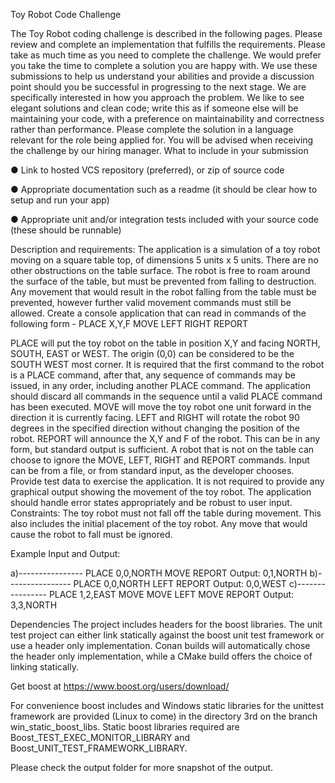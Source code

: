 Toy Robot Code Challenge

The Toy Robot coding challenge is described in the following pages. Please review and complete an implementation that
fulfills the requirements. Please take as much time as you need to complete the challenge. We would prefer you take the
time to complete a solution you are happy with.
We use these submissions to help us understand your abilities and provide a discussion point should you be successful
in progressing to the next stage. We are specifically interested in how you approach the problem. We like to see elegant
solutions and clean code; write this as if someone else will be maintaining your code, with a preference on
maintainability and correctness rather than performance.
Please complete the solution in a language relevant for the role being applied for. You will be advised when receiving the
challenge by our hiring manager.
What to include in your submission


● Link to hosted VCS repository (preferred), or zip of source code

● Appropriate documentation such as a readme (it should be clear how to setup and run your app)

● Appropriate unit and/or integration tests included with your source code (these should be runnable)

Description and requirements:
The application is a simulation of a toy robot moving on a square table top, of dimensions 5 units x 5 units. There are no
other obstructions on the table surface. The robot is free to roam around the surface of the table, but must be prevented
from falling to destruction. Any movement that would result in the robot falling from the table must be prevented,
however further valid movement commands must still be allowed.
Create a console application that can read in commands of the following form -
PLACE X,Y,F
MOVE
LEFT
RIGHT
REPORT

PLACE will put the toy robot on the table in position X,Y and facing NORTH, SOUTH, EAST or WEST. The origin (0,0)
can be considered to be the SOUTH WEST most corner. It is required that the first command to the robot is a PLACE
command, after that, any sequence of commands may be issued, in any order, including another PLACE command. The
application should discard all commands in the sequence until a valid PLACE command has been executed. MOVE will
move the toy robot one unit forward in the direction it is currently facing.
LEFT and RIGHT will rotate the robot 90 degrees in the specified direction without changing the position of the
robot. REPORT will announce the X,Y and F of the robot. This can be in any form, but standard output is sufficient.
A robot that is not on the table can choose to ignore the MOVE, LEFT, RIGHT and REPORT commands. Input can
be from a file, or from standard input, as the developer chooses.
Provide test data to exercise the application.
It is not required to provide any graphical output showing the movement of the toy robot.
The application should handle error states appropriately and be robust to user input.
Constraints:
The toy robot must not fall off the table during movement. This also includes the initial placement of the toy robot. Any
move that would cause the robot to fall must be ignored.

Example Input and Output:

a)----------------
PLACE 0,0,NORTH
MOVE
REPORT
Output: 0,1,NORTH
b)----------------
PLACE 0,0,NORTH
LEFT
REPORT
Output: 0,0,WEST
c)----------------
PLACE 1,2,EAST
MOVE
MOVE
LEFT
MOVE
REPORT
Output: 3,3,NORTH




Dependencies
The project includes headers for the boost libraries. The unit test project can either link statically against the boost unit test framework or use a header only implementation. Conan builds will automatically chose the header only implementation, while a CMake build offers the choice of linking statically.


Get boost at https://www.boost.org/users/download/

For convenience boost includes and Windows static libraries for the unittest framework are provided (Linux to come) in the directory 3rd on the branch win_static_boost_libs. Static boost libraries required are Boost_TEST_EXEC_MONITOR_LIBRARY and Boost_UNIT_TEST_FRAMEWORK_LIBRARY.

Please check the output folder for more snapshot of the output.
